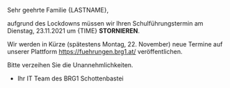 Sehr geehrte Familie {LASTNAME},

aufgrund des Lockdowns müssen wir Ihren Schulführungstermin am Dienstag, 23.11.2021 um {TIME} **STORNIEREN**.

Wir werden in Kürze (spätestens Montag, 22. November) neue Termine auf unserer Plattform https://fuehrungen.brg1.at/ veröffentlichen.

Bitte verzeihen Sie die Unannehmlichkeiten.

- Ihr IT Team des BRG1 Schottenbastei